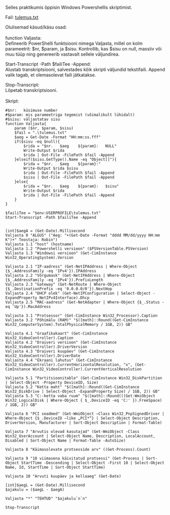 Selles praktikumis õppisin Windows Powershellis skriptimist.


Fail:
[tulemus.txt](https://github.com/RobinHenrik/opsys23/files/13708910/tulemus.txt)

Olulisemad käsud/käsu osad: 
<br>
<br>
function Valjasta:
<br>
Defineerib PowerShelli funktsiooni nimega Valjasta, millel on kolm parameetrit: $nr, $param, ja $sisu.
Kontrollib, kas $sisu on null, massiiv või muu tüüp ning genereerib vastavalt sellele väljundirea.

Start-Transcript -Path $failiTee -Append:
<br>
Alustab transkriptsiooni, salvestades kõik skripti väljundid tekstifaili.
Append valik tagab, et olemasolevat faili jätkatakse.

Stop-Transcript:
<br>
Lõpetab transkriptsiooni. 
<br>
<br>
Skript: 



```
#$nr:	küsimuse number
#$param: mis parameetriga tegemist (võimalikult lühidalt)
#$sisu:	väljastatav sisu
function Valjasta{
	param ($nr, $param, $sisu)
	$fail = ".\tulemus.txt"
	$aeg = Get-Date -Format "HH:mm:ss.fff"
	if($sisu -eq $null){
		$rida = "$nr.	$aeg	${param}:	NULL"
		Write-Output $rida
		$rida | Out-File -FilePath $fail -Append
	}elseif($sisu.GetType().Name -eq "Object[]"){
		$rida = "$nr.	$aeg	${param}:"
		Write-Output $rida $sisu
		$rida | Out-File -FilePath $fail -Append
		$sisu | Out-File -FilePath $fail -Append
	}else{
		$rida = "$nr.	$aeg	${param}:	$sisu"
		Write-Output $rida
		$rida | Out-File -FilePath $fail -Append
	}
}

$failiTee = "$env:USERPROFILE\tulemus.txt"
Start-Transcript -Path $failiTee -Append


[int]$aegA = (Get-Date).Millisecond
Valjasta 0 "ALGUS" ("Aeg: "+(Get-Date -Format "dddd MM/dd/yyyy HH:mm K")+" Teostaja: Robin")
Valjasta 1.1 "host" (hostname)
Valjasta 1.2 "Powershelli versioon" ($PSVersionTable.PSVersion)
Valjasta 1.3 "Windowsi versioon" (Get-CimInstance Win32_OperatingSystem).Version

Valjasta 2.1 "IP-aadress" (Get-NetIPAddress | Where-Object {$_.AddressFamily -eq 'IPv4'}).IPAddress
Valjasta 2.2 "Võrgumask" (Get-NetIPAddress | Where-Object {$_.AddressFamily -eq 'IPv4'}).PrefixLength
Valjasta 2.3 "Gateway" (Get-NetRoute | Where-Object {$_.DestinationPrefix -eq '0.0.0.0/0'}).NextHop
Valjasta 2.4 "DHCP olek" (Get-NetIPConfiguration | Select-Object -ExpandProperty NetIPv4Interface).Dhcp
Valjasta 2.5 "MAC-aadress" (Get-NetAdapter | Where-Object {$_.Status -eq 'Up'}).MacAddress

Valjasta 3.1 "Protsessor" (Get-CimInstance Win32_Processor).Caption
Valjasta 3.2 "Põhimälu (RAM)" "$([math]::Round((Get-CimInstance Win32_ComputerSystem).TotalPhysicalMemory / 1GB, 2)) GB"

Valjasta 4.1 "Graafikakaart" (Get-CimInstance Win32_VideoController).Caption
Valjasta 4.2 "Draiveri versioon" (Get-CimInstance Win32_VideoController).DriverVersion
Valjasta 4.3 "Draiveri kuupäev" (Get-CimInstance Win32_VideoController).DriverDate
Valjasta 4.4 "Ekraani lahutus" (Get-CimInstance Win32_VideoController).CurrentHorizontalResolution, "x", (Get-CimInstance Win32_VideoController).CurrentVerticalResolution

Valjasta 5.1 "Partitsioonitable" (Get-CimInstance Win32_DiskPartition | Select-Object -Property DeviceID, Size)
Valjasta 5.2 "Ketta maht" "$([math]::Round((Get-CimInstance Win32_DiskDrive | Select-Object -ExpandProperty Size) / 1GB, 2)) GB"
Valjasta 5.3 "C:-ketta vaba ruum" "$([math]::Round(((Get-WmiObject Win32_LogicalDisk | Where-Object { $_.DeviceID -eq 'C:' }).FreeSpace) / 1GB, 2)) GB"

Valjasta 6 "PCI seadmed" (Get-WmiObject –Class Win32_PnpSignedDriver | Where-Object {$_.DeviceID –like „PCI*“} | Select-Object Description, DriverVersion, Manufacturer | Sort-Object Description | Format-Table)

Valjasta 7 "Arvutis olevad kasutajad" (Get-WmiObject -Class Win32_UserAccount | Select-Object Name, Description, LocalAccount, Disabled | Sort-Object Name | Format-Table -AutoSize)

Valjasta 8 "Käimasolevate protsesside arv" ((Get-Process).Count)

Valjasta 9 "10 viimasena käivitatud protsessi" (Get-Process | Sort-Object StartTime -Descending | Select-Object -First 10 | Select-Object Name, Id, StartTime | Sort-Object StartTime)

Valjasta 10 "Arvuti kuupäev ja kellaaeg" (Get-Date)

[int]$aegL = (Get-Date).Millisecond
$ajakulu = ($aegL - $aegA)

Valjasta "*" "TEHTUD" "$ajakulu`n`n"

Stop-Transcript
```
